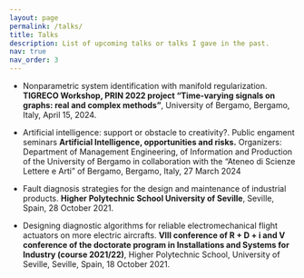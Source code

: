 ```yaml
---
layout: page
permalink: /talks/
title: Talks
description: List of upcoming talks or talks I gave in the past.
nav: true
nav_order: 3
---
```



- Nonparametric system identification with manifold regularization. **TIGRECO Workshop, PRIN 2022 project “Time-varying signals on graphs: real and complex methods”**, University of Bergamo, Bergamo, Italy, April 15, 2024.

- Artificial intelligence: support or obstacle to creativity?. Public engament seminars **Artificial Intelligence, opportunities and risks.** Organizers: Department of Management Engineering, of Information and Production of the University of Bergamo in collaboration with the “Ateneo di Scienze Lettere e Arti” of Bergamo, Bergamo, Italy, 27 March 2024

- Fault diagnosis strategies for the design and maintenance of industrial products. **Higher Polytechnic School University of Seville**, Seville, Spain, 28 October 2021.

- Designing diagnostic algorithms for reliable electromechanical flight actuators on more electric aircrafts. **VIII conference of R + D + i and V conference of the doctorate program in Installations and Systems for Industry (course 2021/22)**, Higher Polytechnic School, University of Seville, Seville, Spain, 18 October 2021.

